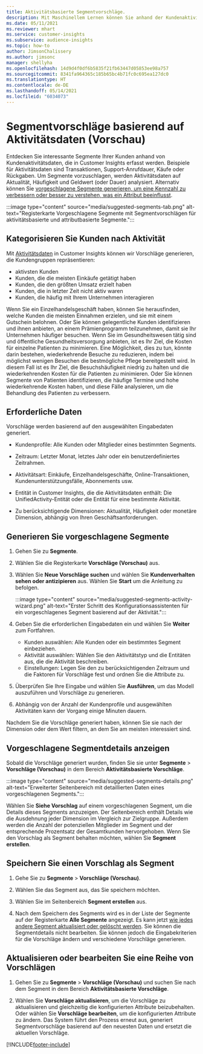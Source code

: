 ```yaml
---
title: Aktivitätsbasierte Segmentvorschläge.
description: Mit Maschinellem Lernen können Sie anhand der Kundenaktivität neue und interessante Segmente finden.
ms.date: 05/11/2021
ms.reviewer: mhart
ms.service: customer-insights
ms.subservice: audience-insights
ms.topic: how-to
author: JimsonChalissery
ms.author: jimsonc
manager: shellyha
ms.openlocfilehash: 14d9d4f0df6b5835f21fb63447d05853ee98a757
ms.sourcegitcommit: 8341fa964365c185b65bc4b71fc0c695ea127dc0
ms.translationtype: HT
ms.contentlocale: de-DE
ms.lasthandoff: 05/14/2021
ms.locfileid: "6034073"
---
```

# <a name="suggested-segments-based-on-activity-data-preview"></a>Segmentvorschläge basierend auf Aktivitätsdaten (Vorschau)

Entdecken Sie interessante Segmente Ihrer Kunden anhand von Kundenaktivitätsdaten, die in Customer Insights erfasst werden. Beispiele für Aktivitätsdaten sind Transaktionen, Support-Anrufdauer, Käufe oder Rückgaben. Um Segmente vorzuschlagen, werden Aktivitätsdaten auf Aktualität, Häufigkeit und Geldwert (oder Dauer) analysiert. Alternativ können Sie [vorgeschlagene Segmente generieren, um eine Kennzahl zu verbessern oder besser zu verstehen, was ein Attribut beeinflusst](suggested-segments.md).

:::image type="content" source="media/suggested-segments-tab.png" alt-text="Registerkarte Vorgeschlagene Segmente mit Segmentvorschlägen für aktivitätsbasierte und attributbasierte Segmente.":::

## <a name="categorize-customers-by-activity"></a>Kategorisieren Sie Kunden nach Aktivität

Mit [Aktivitätsdaten](activities.md) in Customer Insights können wir Vorschläge generieren, die Kundengruppen repräsentieren:

- aktivsten Kunden 
- Kunden, die die meisten Einkäufe getätigt haben 
- Kunden, die den größten Umsatz erzielt haben 
- Kunden, die in letzter Zeit nicht aktiv waren 
- Kunden, die häufig mit Ihrem Unternehmen interagieren  

Wenn Sie ein Einzelhandelsgeschäft haben, können Sie herausfinden, welche Kunden die meisten Einnahmen erzielen, und sie mit einem Gutschein belohnen. Oder Sie können gelegentliche Kunden identifizieren und ihnen anbieten, an einem Prämienprogramm teilzunehmen, damit sie Ihr Unternehmen häufiger besuchen.
Wenn Sie im Gesundheitswesen tätig sind und öffentliche Gesundheitsversorgung anbieten, ist es Ihr Ziel, die Kosten für einzelne Patienten zu minimieren. Eine Möglichkeit, dies zu tun, könnte darin bestehen, wiederkehrende Besuche zu reduzieren, indem bei möglichst wenigen Besuchen die bestmögliche Pflege bereitgestellt wird. In diesem Fall ist es Ihr Ziel, die Besuchshäufigkeit niedrig zu halten und die wiederkehrenden Kosten für die Patienten zu minimieren. Oder Sie können Segmente von Patienten identifizieren, die häufige Termine und hohe wiederkehrende Kosten haben, und diese Fälle analysieren, um die Behandlung des Patienten zu verbessern. 

## <a name="required-data"></a>Erforderliche Daten

Vorschläge werden basierend auf den ausgewählten Eingabedaten generiert. 

- Kundenprofile: Alle Kunden oder Mitglieder eines bestimmten Segments. 

- Zeitraum: Letzter Monat, letztes Jahr oder ein benutzerdefiniertes Zeitrahmen.

- Aktivitätsart: Einkäufe, Einzelhandelsgeschäfte, Online-Transaktionen, Kundenunterstützungsfälle, Abonnements usw.  

- Entität in Customer Insights, die die Aktivitätsdaten enthält: Die UnifiedActivity-Entität oder die Entität für eine bestimmte Aktivität. 

- Zu berücksichtigende Dimensionen: Aktualität, Häufigkeit oder monetäre Dimension, abhängig von Ihren Geschäftsanforderungen.

## <a name="generate-suggested-segments"></a>Generieren Sie vorgeschlagene Segmente

1. Gehen Sie zu **Segmente**.

1. Wählen Sie die Registerkarte **Vorschläge (Vorschau)** aus.

1. Wählen Sie **Neue Vorschläge suchen** und wählen Sie **Kundenverhalten sehen oder antizipieren** aus. Wählen Sie **Start** um die Anleitung zu befolgen.

   :::image type="content" source="media/suggested-segments-activity-wizard.png" alt-text="Erster Schritt des Konfigurationsassistenten für ein vorgeschlagenes Segment basierend auf der Aktivität.":::

1. Geben Sie die erforderlichen Eingabedaten ein und wählen Sie **Weiter** zum Fortfahren.

   - Kunden auswählen: Alle Kunden oder ein bestimmtes Segment einbeziehen.
   - Aktivität auswählen: Wählen Sie den Aktivitätstyp und die Entitäten aus, die die Aktivität beschreiben.
   - Einstellungen: Legen Sie den zu berücksichtigenden Zeitraum und die Faktoren für Vorschläge fest und ordnen Sie die Attribute zu.

1. Überprüfen Sie Ihre Eingabe und wählen Sie **Ausführen**, um das Modell auszuführen und Vorschläge zu generieren.

1. Abhängig von der Anzahl der Kundenprofile und ausgewählten Aktivitäten kann der Vorgang einige Minuten dauern. 

Nachdem Sie die Vorschläge generiert haben, können Sie sie nach der Dimension oder dem Wert filtern, an dem Sie am meisten interessiert sind. 

## <a name="view-details-of-a-suggested-segment"></a>Vorgeschlagene Segmentdetails anzeigen

Sobald die Vorschläge generiert wurden, finden Sie sie unter **Segmente** > **Vorschläge (Vorschau)** in dem Bereich **Aktivitätsbasierte Vorschläge**.

:::image type="content" source="media/suggested-segments-details.png" alt-text="Erweiterter Seitenbereich mit detaillierten Daten eines vorgeschlagenen Segments.":::

Wählen Sie **Siehe Vorschlag** auf einem vorgeschlagenen Segment, um die Details dieses Segments anzuzeigen. Der Seitenbereich enthält Details wie die Ausdehnung jeder Dimension im Vergleich zur Zielgruppe. Außerdem werden die Anzahl der potenziellen Mitglieder im Segment und der entsprechende Prozentsatz der Gesamtkunden hervorgehoben. Wenn Sie den Vorschlag als Segment behalten möchten, wählen Sie **Segment erstellen**.    

## <a name="save-a-suggestion-as-a-segment"></a>Speichern Sie einen Vorschlag als Segment

1. Gehe Sie zu **Segmente** > **Vorschläge (Vorschau)**.

1. Wählen Sie das Segment aus, das Sie speichern möchten. 

1. Wählen Sie im Seitenbereich **Segment erstellen** aus. 

1. Nach dem Speichern des Segments wird es in der Liste der Segmente auf der Registerkarte **Alle Segmente** angezeigt. Es kann jetzt [wie jedes andere Segment aktualisiert oder gelöscht werden](segments.md). Sie können die Segmentdetails nicht bearbeiten. Sie können jedoch die Eingabekriterien für die Vorschläge ändern und verschiedene Vorschläge generieren.

## <a name="refresh-or-edit-a-set-of-suggestions"></a>Aktualisieren oder bearbeiten Sie eine Reihe von Vorschlägen

1. Gehen Sie zu **Segmente** > **Vorschläge (Vorschau)** und suchen Sie nach dem Segment in dem Bereich **Aktivitätsbasierte Vorschläge**.

1. Wählen Sie **Vorschläge aktualisieren**, um die Vorschläge zu aktualisieren und gleichzeitig die konfigurierten Attribute beizubehalten. Oder wählen Sie **Vorschläge bearbeiten**, um die konfigurierten Attribute zu ändern. Das System führt den Prozess erneut aus, generiert Segmentvorschläge basierend auf den neuesten Daten und ersetzt die aktuellen Vorschläge.

[!INCLUDE[footer-include](../includes/footer-banner.md)]
